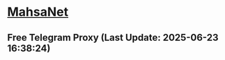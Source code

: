 
# [MahsaNet](https://t.me/mahsa_net)
## Free Telegram Proxy (Last Update: 2025-06-23 16:38:24)

    